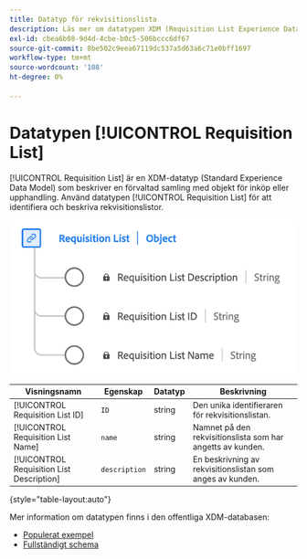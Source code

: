 ```yaml
---
title: Datatyp för rekvisitionslista
description: Läs mer om datatypen XDM (Requisition List Experience Data Model).
exl-id: cbea6b08-9d4d-4cbe-b0c5-506bccc6df67
source-git-commit: 8be502c9eea67119dc537a5d63a6c71e0bff1697
workflow-type: tm+mt
source-wordcount: '108'
ht-degree: 0%

---
```


# Datatypen [!UICONTROL Requisition List]

[!UICONTROL Requisition List] är en XDM-datatyp (Standard Experience Data Model) som beskriver en förvaltad samling med objekt för inköp eller upphandling. Använd datatypen [!UICONTROL Requisition List] för att identifiera och beskriva rekvisitionslistor.

![Ett diagram över datatypen [!UICONTROL Requisition List].](../images/data-types/requisition-list.png)

| Visningsnamn | Egenskap | Datatyp | Beskrivning |
|---------------------------|-------------------|-----------|--------------------------------------------------|
| [!UICONTROL Requisition List ID] | `ID` | string | Den unika identifieraren för rekvisitionslistan. |
| [!UICONTROL Requisition List Name] | `name` | string | Namnet på den rekvisitionslista som har angetts av kunden. |
| [!UICONTROL Requisition List Description] | `description` | string | En beskrivning av rekvisitionslistan som anges av kunden. |

{style="table-layout:auto"}

Mer information om datatypen finns i den offentliga XDM-databasen:

* [Populerat exempel](https://github.com/adobe/xdm/blob/master/components/datatypes/requisitionlist.example.1.json)
* [Fullständigt schema](https://github.com/adobe/xdm/blob/master/components/datatypes/requisitionlist.schema.json)
